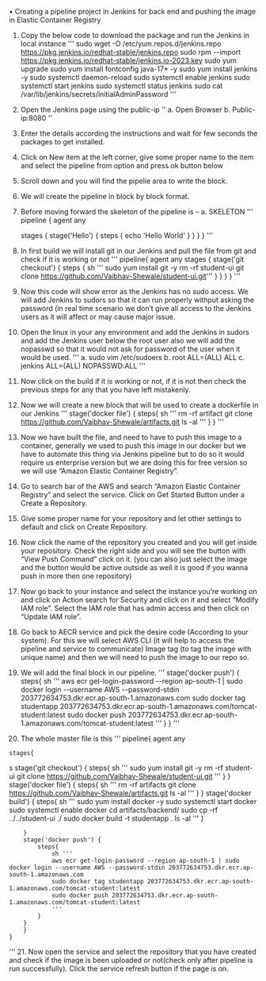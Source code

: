 •	Creating a pipeline project in Jenkins for back end and pushing the image in Elastic Container Registry

1.	Copy the below code to download the package and run the Jenkins in local instance
   '''
      sudo wget -O /etc/yum.repos.d/jenkins.repo \
      https://pkg.jenkins.io/redhat-stable/jenkins.repo
      sudo rpm --import https://pkg.jenkins.io/redhat-stable/jenkins.io-2023.key
      sudo yum upgrade
      sudo yum install fontconfig java-17* -y
      sudo yum install jenkins -y
      sudo systemctl daemon-reload
      sudo systemctl enable jenkins
      sudo systemctl start jenkins
      sudo systemctl status jenkins
      sudo cat /var/lib/jenkins/secrets/initialAdminPassword
   '''
2.	Open the Jenkins page using the public-ip
''
  a.	Open Browser
  b.	Public-ip:8080
''
3.	Enter the details according the instructions and wait for few seconds the packages to get installed.
4.	Click on New item at the left corner, give some proper name to the item and select the pipeline from option and press ok button below
5.	Scroll down and you will find the pipelie area to write the block.
6.	We will create the pipeline in block by block format.
7.	Before moving forward the skeleton of the pipeline is –
    a.	SKELETON
  	'''
  	pipeline {
    agent any

    stages {
        stage('Hello') {
            steps {
                echo 'Hello World'
            }
        }
    }
}
    '''
8.	In first build we will install git in our Jenkins and pull the file from git and check if it is working or not
    '''
    pipeline{
	agent any
	stages {
		stage('git checkout') {
		steps {
		    sh ''' sudo yum install git -y
		    rm -rf student-ui
		    git clone https://github.com/Vaibhav-Shewale/student-ui.git'''
		}
		}
	}
}
   '''
9.	Now this code will show error as the Jenkins has no sudo access. We will add Jenkins to sudors so that it can run properly withput asking the password (in real time scenario we don’t give all access to the Jenkins users as it will affect or may cause major issue.
10.	Open the linux in your any environment and add the Jenkins in sudors and add the Jenkins user below the root user also we will add the nopasswd so that it would not ask for password of the user when it would be used. 
    '''
    a.	sudo vim /etc/sudoers
    b.	 root    ALL=(ALL)       ALL
    c.	jenkins ALL=(ALL) NOPASSWD:ALL
   	'''
11.	Now click on the build if it is working or not, if it is not then check the previous steps for any that you have left mistakenly.
12.	Now we will create a new block that will be used to create a dockerfile in our Jenkins
    '''
   	stage('docker file') {
			steps{
				sh '''
				rm -rf artifact
				git clone https://github.com/Vaibhav-Shewale/artifacts.git
				ls -al
				'''
			}
		}
    '''
13.	Now we have built the file, and need to have to push this image to a container, generally we used to push this image in our docker but we have to automate this thing via Jenkins pipeline but to do so it would require us enterprise version but we are doing this for free version so we will use “Amazon Elastic Container Registry”. 
14.	Go to search bar of the AWS and search “Amazon Elastic Container Registry” and select the service. Click on Get Started Button under a Create a Repository.
15.	Give some proper name for your repository and let other settings to default and click on Create Repository.
16.	Now click the name of the repository you created and you will get inside your repository. Check the right side and you will see the button with “View Push Command” click on it. (you can also just select the image and the button would be active outside as well it is good if you wanna push in more then one repository)
17.	Now go back to your instance and select the instance you’re working on and click on Action search for Security and click on it and select “Modify IAM role”.  Select the IAM role that has admin access and then click on “Update IAM role”.   
18.	Go back to AECR service and pick the desire code (According to your system). For this we will select AWS CLI (it will help to access the pipeline and service to communicate) Image tag (to tag the image with unique name) and then we will need to push the image to our repo so.
19.	We will add the final block in our pipeline.
'''
stage('docker push') {
			steps{
				sh '''
				aws ecr get-login-password --region ap-south-1 | sudo docker login --username AWS --password-stdin 203772634753.dkr.ecr.ap-south-1.amazonaws.com
				sudo docker tag studentapp 203772634753.dkr.ecr.ap-south-1.amazonaws.com/tomcat-student:latest
				sudo docker push 203772634753.dkr.ecr.ap-south-1.amazonaws.com/tomcat-student:latest
				'''
			}
		}
'''
20.  The whole master file is this
'''
pipeline{
	agent any
	
	stages{
s		stage('git checkout') {
			steps{
				sh ''' 
				sudo yum install git -y
				rm -rf student-ui
				git clone https://github.com/Vaibhav-Shewale/student-ui.git
				'''
			}
		}
		stage('docker file') {
			steps{
				sh '''
				rm -rf artifacts
				git clone https://github.com/Vaibhav-Shewale/artifacts.git
				ls -al
				'''
			}
		}
		stage('docker build') {
			steps{
				sh '''
				sudo yum install docker -y
				sudo systemctl start docker
				sudo systemctl enable docker
				cd artifacts/backend/
				sudo cp -rf ../../student-ui ./
				sudo docker build -t studentapp .
				ls -al
				'''
			}
			
		}
		stage('docker push') {
			steps{
				sh '''
				aws ecr get-login-password --region ap-south-1 | sudo docker login --username AWS --password-stdin 203772634753.dkr.ecr.ap-south-1.amazonaws.com
				sudo docker tag studentapp 203772634753.dkr.ecr.ap-south-1.amazonaws.com/tomcat-student:latest
				sudo docker push 203772634753.dkr.ecr.ap-south-1.amazonaws.com/tomcat-student:latest
				'''
			}
		}
		}
	}

'''
21.		Now open the service and select the repository that you have created and check if the image is been uploaded or not(check only after pipeline is run successfully). Click the service refresh button if the page is on.
